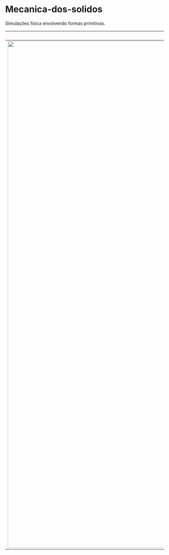 # Mecanica-dos-solidos
Simulações física envolvendo formas primitivas.

|Frames| Collision boxes|
|:-------------------------:|:-------------------------:|
|<img width="1604" alt="screen shot 2017-08-07 at 12 18 15 pm" src="https://github.com/JonhLucas/robotica/assets/38635930/377a76ea-d139-4142-84f1-ec5687475f42"> |  <img width="1604" alt="screen shot 2017-08-07 at 12 18 15 pm" src="https://github.com/JonhLucas/robotica/assets/38635930/f67dcea3-8cf4-4366-b12b-c719ef0f8bff">|
